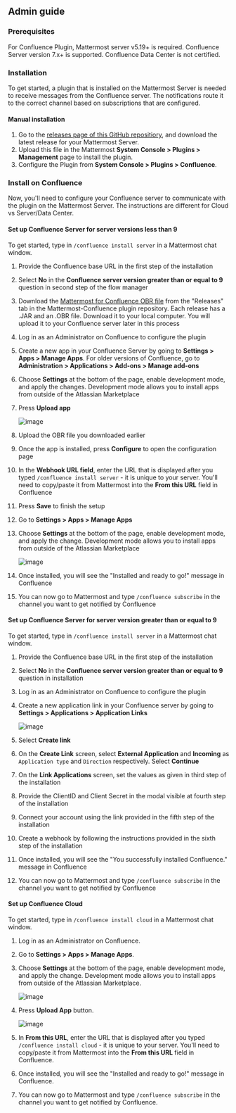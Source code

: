 ## Admin guide 

### Prerequisites

For Confluence Plugin, Mattermost server v5.19+ is required. Confluence Server version 7.x+ is supported. Confluence Data Center is not certified.

### Installation

To get started, a plugin that is installed on the Mattermost Server is needed to receive messages from the Confluence server. The notifications route it to the correct channel based on subscriptions that are configured. 

#### Manual installation
1. Go to the [releases page of this GitHub repositiory](https://github.com/mattermost/mattermost-plugin-confluence/releases/latest), and download the latest release for your Mattermost Server.
2. Upload this file in the Mattermost **System Console > Plugins > Management** page to install the plugin.
3. Configure the Plugin from **System Console > Plugins > Confluence**.

### Install on Confluence

Now, you'll need to configure your Confluence server to communicate with the plugin on the Mattermost Server. The instructions are different for Cloud vs Server/Data Center. 

#### Set up Confluence Server for server versions less than 9

To get started, type in `/confluence install server` in a Mattermost chat window.

1. Provide the Confluence base URL in the first step of the installation
2. Select **No** in the **Confluence server version greater than or equal to 9** question in second step of the flow manager
3. Download the [Mattermost for Confluence OBR file](https://github.com/mattermost/mattermost-for-confluence/releases) from the "Releases" tab in the Mattermost-Confluence plugin repository. Each release has a .JAR and an .OBR file.  Download it to your local computer. You will upload it to your Confluence server later in this process
4. Log in as an Administrator on Confluence to configure the plugin
5. Create a new app in your Confluence Server by going to **Settings > Apps > Manage Apps**. For older versions of Confluence, go to **Administration > Applications > Add-ons > Manage add-ons**
6. Choose **Settings** at the bottom of the page, enable development mode, and apply the changes. Development mode allows you to install apps from outside of the Atlassian Marketplace
7. Press **Upload app**

    ![image](https://github.com/mattermost/mattermost-plugin-confluence/assets/74422101/158bd7b7-4e36-41d5-872a-def2f617213f)

8. Upload the OBR file you downloaded earlier
9. Once the app is installed, press **Configure** to open the configuration page
10. In the **Webhook URL field**, enter the URL that is displayed after you typed `/confluence install server` - it is unique to your server. You'll need to copy/paste it from Mattermost into the **From this URL** field in Confluence
11. Press **Save** to finish the setup
12. Go to **Settings > Apps > Manage Apps**
13. Choose **Settings** at the bottom of the page, enable development mode, and apply the change. Development mode allows you to install apps from outside of the Atlassian Marketplace

    ![image](https://github.com/mattermost/mattermost-plugin-confluence/assets/74422101/fa27854e-6305-4164-963f-a5692284bf95)

14. Once installed, you will see the "Installed and ready to go!" message in Confluence
15. You can now go to Mattermost and type `/confluence subscribe` in the channel you want to get notified by Confluence

#### Set up Confluence Server for server version greater than or equal to 9

To get started, type in `/confluence install server` in a Mattermost chat window.

1. Provide the Confluence base URL in the first step of the installation
2. Select **No** in the **Confluence server version greater than or equal to 9** question in installation
3. Log in as an Administrator on Confluence to configure the plugin
3. Create a new application link in your Confluence server by going to **Settings > Applications > Application Links**

    ![image](https://user-images.githubusercontent.com/90389917/202149868-a3044351-37bc-43c0-9671-aba169706917.png)

4. Select **Create link**
5. On the **Create Link** screen, select **External Application** and **Incoming** as `Application type` and `Direction` respectively. Select **Continue**
6. On the **Link Applications** screen, set the values as given in third step of the installation
7. Provide the ClientID and Client Secret in the modal visible at fourth step of the installation
9. Connect your account using the link provided in the fifth step of the installation
10. Create a webhook by following the instructions provided in the sixth step of the installation
11. Once installed, you will see the "You successfully installed Confluence." message in Confluence
12. You can now go to Mattermost and type `/confluence subscribe` in the channel you want to get notified by Confluence

#### Set up Confluence Cloud

To get started, type in `/confluence install cloud` in a Mattermost chat window.

1. Log in as an Administrator on Confluence.
2. Go to **Settings > Apps > Manage Apps**.
3. Choose **Settings** at the bottom of the page, enable development mode, and apply the change. Development mode allows you to install apps from outside of the Atlassian Marketplace.

    ![image](https://github.com/mattermost/mattermost-plugin-confluence/assets/74422101/34471b0f-e54d-476c-b843-bf71355b6831)

4. Press **Upload App** button.

    ![image](https://github.com/mattermost/mattermost-plugin-confluence/assets/74422101/2ca5cc02-8a98-462d-b5f8-1cb20b7272d6)

5. In **From this URL**, enter the URL that is displayed after you typed `/confluence install cloud` - it is unique to your server. You'll need to copy/paste it from Mattermost into the **From this URL** field in Confluence. 
6. Once installed, you will see the "Installed and ready to go!" message in Confluence.
7. You can now go to Mattermost and type `/confluence subscribe` in the channel you want to get notified by Confluence.

